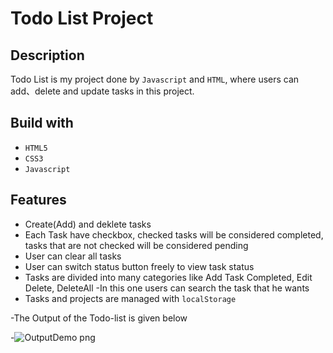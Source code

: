 # Todo List Project

## Description

Todo List is my project  done by `Javascript` and `HTML`,  where users can add、delete and update tasks in this project.



## Build with

- `HTML5`
- `CSS3`
- `Javascript`


## Features

- Create(Add) and deklete tasks
- Each Task have checkbox, checked tasks will be considered completed, tasks that are not checked will be considered pending
- User can clear all tasks
- User can switch status button freely to view task status
- Tasks are divided into many categories like Add Task Completed, Edit Delete, DeleteAll 
-In this one users can search the task that he wants 
- Tasks and projects are managed with `localStorage`


-The Output of the Todo-list is given below






-![OutputDemo png](https://user-images.githubusercontent.com/120723992/220359853-c92be19b-89e4-4a13-9db9-7e53dacde6ce.png)
